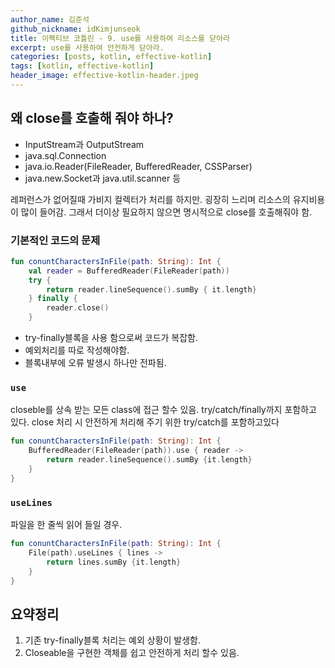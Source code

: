```yaml
---
author_name: 김준석
github_nickname: idKimjunseok
title: 이펙티브 코틀린 - 9. use를 사용하여 리소스를 닫아라
excerpt: use를 사용하여 안전하게 닫아라.
categories: [posts, kotlin, effective-kotlin]
tags: [kotlin, effective-kotlin]
header_image: effective-kotlin-header.jpeg
---
```

## 왜 close를 호출해 줘야 하나?
- InputStream과 OutputStream
- java.sql.Connection
- java.io.Reader(FileReader, BufferedReader, CSSParser)
- java.new.Socket과 java.util.scanner 등

레퍼런스가 없어질때 가비지 컬렉터가 처리를 하지만. 굉장히 느리며 리소스의 유지비용이 
많이 들어감. 그래서 더이상 필요하지 않으면 명시적으로 close를 호출해줘야 함.

### 기본적인 코드의 문제
```kotlin
fun conuntCharactersInFile(path: String): Int {
	val reader = BufferedReader(FileReader(path))
	try {
		return reader.lineSequence().sumBy { it.length}
	} finally {
		reader.close()
	}
```
- try-finally블록을 사용 함으로써 코드가 복잡함. 
- 예외처리를 따로 작성해야함.
- 블록내부에 오류 발생시 하나만 전파됨.

### `use`
closeble를 상속 받는 모든 class에 접근 할수 있음.
try/catch/finally까지 포함하고 있다. 
close 처리 시 안전하게 처리해 주기 위한 try/catch를 포함하고있다
```kotlin
fun conuntCharactersInFile(path: String): Int {
	BufferedReader(FileReader(path)).use { reader ->
		return reader.lineSequence().sumBy {it.length}
	}
}
```
### `useLines`
파일을 한 줄씩 읽어 들일 경우.
```kotlin
fun conuntCharactersInFile(path: String): Int {
	File(path).useLines { lines ->
		return lines.sumBy {it.length}
	}
}
```
## 요약정리
1. 기존 try-finally블록 처리는 예외 상황이 발생함.
2. Closeable을 구현한 객체를 쉽고 안전하게 처리 할수 있음.
